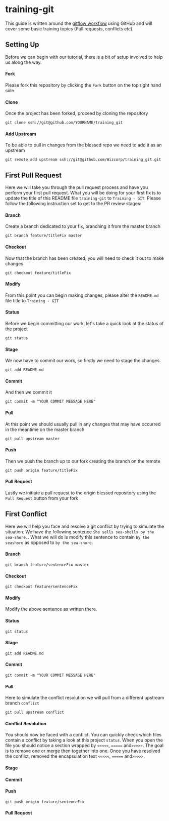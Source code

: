 training-git
============
This guide is written around the [gitflow workflow](http://nvie.com/posts/a-successful-git-branching-model/) using
GitHub and will cover some basic training topics (Pull requests, conflicts etc).


Setting Up
----------
Before we can begin with our tutorial, there is a bit of setup involved to help us along the way.

#### Fork
Please fork this repository by clicking the `Fork` button on the top right hand side

#### Clone
Once the project has been forked, proceed by cloning the repository

`git clone ssh://git@github.com/YOURNAME/training_git`

#### Add Upstream
To be able to pull in changes from the blessed repo we need to add it as an upstream

`git remote add upstream ssh://git@github.com/Wizcorp/training_git.git`


First Pull Request
------------------
Here we will take you through the pull request process and have you perform your first pull request. What you will be
doing for your first fix is to update the title of this README file `training-git` to `Training - GIT`. Please follow
the following instruction set to get to the PR review stages:

#### Branch
Create a branch dedicated to your fix, branching it from the master branch

`git branch feature/titleFix master`

#### Checkout
Now that the branch has been created, you will need to check it out to make changes

`git checkout feature/titleFix`

#### Modify
From this point you can begin making changes, please alter the `README.md` file title to `Training - GIT`

#### Status
Before we begin committing our work, let's take a quick look at the status of the project

`git status`

#### Stage
We now have to commit our work, so firstly we need to stage the changes

`git add README.md`

#### Commit
And then we commit it

`git commit -m "YOUR COMMIT MESSAGE HERE"`

#### Pull
At this point we should usually pull in any changes that may have occurred in the meantime on the master branch

`git pull upstream master`

#### Push
Then we push the branch up to our fork creating the branch on the remote

`git push origin feature/titleFix`

#### Pull Request
Lastly we initiate a pull request to the origin blessed repository using the `Pull Request` button from your fork


First Conflict
--------------
Here we will help you face and resolve a git conflict by trying to simulate the situation. We have the following
sentence `She sells sea-shells by the sea-shore.`. What we will do is modify this sentence to contain `by the seashore`
as opposed to `by the sea-shore`.

#### Branch

`git branch feature/sentenceFix master`

#### Checkout

`git checkout feature/sentenceFix`

#### Modify
Modify the above sentence as written there.

#### Status

`git status`

#### Stage

`git add README.md`

#### Commit

`git commit -m "YOUR COMMIT MESSAGE HERE"`

#### Pull
Here to simulate the conflict resolution we will pull from a different upstream branch `conflict`

`git pull upstream conflict`

#### Conflict Resolution
You should now be faced with a conflict. You can quickly check which files contain a conflict by taking a look at this
project `status`. When you open the file you should notice a section wrapped by `<<<<<`, `=====` and`>>>>>`. The goal is
to remove one or merge then together into one. Once you have resolved the conflict, removed the encapsulation text
`<<<<<`, `=====` and`>>>>>`.

#### Stage

#### Commit

#### Push

`git push origin feature/sentenceFix`

#### Pull Request
